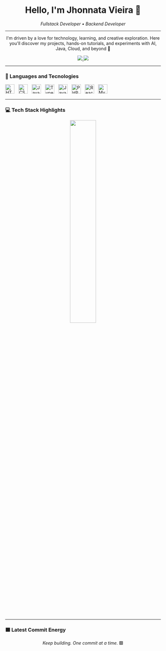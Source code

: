<h1 align="center">Hello, I'm Jhonnata Vieira 👋</h1>

<p align="center">
  <em>Fullstack Developer • Backend Developer </em>
</p>

---

<p align="center">
  I'm driven by a love for technology, learning, and creative exploration. Here you'll discover my projects, hands-on tutorials, and experiments with AI, Java, Cloud, and beyond 🚀
</p>

<p align="center">
  <a href="https://www.linkedin.com/in/jhonnata-vieira-dev/">
    <img src="https://img.shields.io/badge/linkedin-%230077B5.svg?style=for-the-badge&logo=linkedin&logoColor=white">
  </a>
  <a href="mailto:pro.jhonnata@gmail.com">
    <img src="https://img.shields.io/badge/Gmail-D14836?style=for-the-badge&logo=gmail&logoColor=white">
  </a>
</p>

---

### 🤖 Languages and Tecnologies


<img
align = "left"
alt="HTML" 
title="HTML"
width="30px"
style="padding-right: 10px;" 
src="https://cdn.jsdelivr.net/gh/devicons/devicon@latest/icons/html5/html5-original.svg" />

<img
align = "left"
alt="CSS" 
title="CSS"
width="30px"
style="padding-right: 10px;" 
src="https://cdn.jsdelivr.net/gh/devicons/devicon@latest/icons/css3/css3-original.svg" />

<img
align = "left"
alt="Javascript" 
title="Javascript"
width="30px"
style="padding-right: 10px;" 
src="https://cdn.jsdelivr.net/gh/devicons/devicon@latest/icons/javascript/javascript-original.svg" />

<img
align = "left"
alt="Typescript" 
title="Typescript"
width="30px"
style="padding-right: 10px;" 
src="https://cdn.jsdelivr.net/gh/devicons/devicon@latest/icons/typescript/typescript-original.svg" />

<img
align = "left"
alt="Java" 
title="Java"
width="30px"
style="padding-right: 10px;" 
src="https://cdn.jsdelivr.net/gh/devicons/devicon@latest/icons/java/java-original.svg" />

<img
align = "left"
alt="PHP" 
title="PHP"
width="30px"
style="padding-right: 10px;" 
src="https://cdn.jsdelivr.net/gh/devicons/devicon@latest/icons/php/php-original.svg" />

<img
align = "left"
alt="React" 
title="React"
width="30px"
style="padding-right: 10px;" 
src="https://cdn.jsdelivr.net/gh/devicons/devicon@latest/icons/react/react-original.svg" />

<img
align = "left"
alt="MySQL" 
title="MySQL"
width="30px"
style="padding-right: 10px;" 
src="https://skillicons.dev/icons?i=mysql" />

<br>
<br>
          
---

### 💻 Tech Stack Highlights

<p align="center">
  <img width="41%" src="https://github-readme-stats.vercel.app/api/top-langs/?username=Jhonnatavieira&layout=compact&hide_border=true&title_color=5badc7&text_color=ffffff&bg_color=0d1117" />
</p>

---

### 🟩 Latest Commit Energy


<p align="center">
  <em>Keep building. One commit at a time.</em> 🟩
</p>
